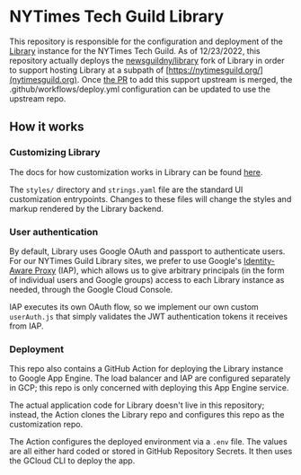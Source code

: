 # NYTimes Tech Guild Library

This repository is responsible for the configuration and deployment
of the [Library](https://github.com/nytimes/library.git) instance
for the NYTimes Tech Guild. As of 12/23/2022, this repository actually
deploys the
[newsguildny/library](https://github.com/newsguildny/library.git)
fork of Library in order to support hosting Library at a subpath of
[https://nytimesguild.org/](nytimesguild.org). Once
[the PR](https://github.com/nytimes/library/pull/334) to add this
support upstream is merged, the .github/workflows/deploy.yml
configuration can be updated to use the upstream repo.

## How it works

### Customizing Library

The docs for how customization works in Library can be found
[here](https://github.com/nytimes/library/blob/master/custom/README.md).

The `styles/` directory and `strings.yaml` file are the standard
UI customization entrypoints. Changes to these files will change the
styles and markup rendered by the Library backend.

### User authentication

By default, Library uses Google OAuth and passport to authenticate users.
For our NYTimes Guild Library sites, we prefer to use Google's
[Identity-Aware Proxy](https://cloud.google.com/iap/docs/concepts-overview)
(IAP), which allows us to give arbitrary principals (in the form of
individual users and Google groups) access to each Library instance as
needed, through the Google Cloud Console.

IAP executes its own OAuth flow, so we implement our own custom
`userAuth.js` that simply validates the JWT authentication tokens it
receives from IAP.

### Deployment

This repo also contains a GitHub Action for deploying the Library instance
to Google App Engine. The load balancer and IAP are configured separately
in GCP; this repo is only concerned with deploying this App Engine service.

The actual application code for Library doesn't live in this repository;
instead, the Action clones the Library repo and configures this repo as the
customization repo.

The Action configures the deployed environment via a `.env` file. The values
are all either hard coded or stored in GitHub Repository Secrets. It then uses
the GCloud CLI to deploy the app.
